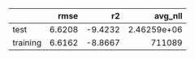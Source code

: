 |          |   rmse |      r2 |          avg_nll |
|:---------|-------:|--------:|-----------------:|
| test     | 6.6208 | -9.4232 |      2.46259e+06 |
| training | 6.6162 | -8.8667 | 711089           |